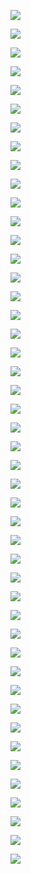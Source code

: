 ﻿![](Aspose.Words.18ee3cb8-766c-4dc9-960a-75aaf90d0267.001.jpeg)

![](Aspose.Words.18ee3cb8-766c-4dc9-960a-75aaf90d0267.002.jpeg)

![](Aspose.Words.18ee3cb8-766c-4dc9-960a-75aaf90d0267.003.jpeg)

![](Aspose.Words.18ee3cb8-766c-4dc9-960a-75aaf90d0267.004.jpeg)

![](Aspose.Words.18ee3cb8-766c-4dc9-960a-75aaf90d0267.005.jpeg)

![](Aspose.Words.18ee3cb8-766c-4dc9-960a-75aaf90d0267.006.jpeg)

![](Aspose.Words.18ee3cb8-766c-4dc9-960a-75aaf90d0267.007.jpeg)

![](Aspose.Words.18ee3cb8-766c-4dc9-960a-75aaf90d0267.008.jpeg)

![](Aspose.Words.18ee3cb8-766c-4dc9-960a-75aaf90d0267.009.jpeg)

![](Aspose.Words.18ee3cb8-766c-4dc9-960a-75aaf90d0267.010.jpeg)

![](Aspose.Words.18ee3cb8-766c-4dc9-960a-75aaf90d0267.011.jpeg)

![](Aspose.Words.18ee3cb8-766c-4dc9-960a-75aaf90d0267.012.jpeg)

![](Aspose.Words.18ee3cb8-766c-4dc9-960a-75aaf90d0267.013.jpeg)

![](Aspose.Words.18ee3cb8-766c-4dc9-960a-75aaf90d0267.014.jpeg)

![](Aspose.Words.18ee3cb8-766c-4dc9-960a-75aaf90d0267.015.jpeg)

![](Aspose.Words.18ee3cb8-766c-4dc9-960a-75aaf90d0267.016.jpeg)

![](Aspose.Words.18ee3cb8-766c-4dc9-960a-75aaf90d0267.017.jpeg)

![](Aspose.Words.18ee3cb8-766c-4dc9-960a-75aaf90d0267.018.jpeg)

![](Aspose.Words.18ee3cb8-766c-4dc9-960a-75aaf90d0267.019.jpeg)

![](Aspose.Words.18ee3cb8-766c-4dc9-960a-75aaf90d0267.020.jpeg)

![](Aspose.Words.18ee3cb8-766c-4dc9-960a-75aaf90d0267.021.jpeg)

![](Aspose.Words.18ee3cb8-766c-4dc9-960a-75aaf90d0267.022.jpeg)

![](Aspose.Words.18ee3cb8-766c-4dc9-960a-75aaf90d0267.023.jpeg)

![](Aspose.Words.18ee3cb8-766c-4dc9-960a-75aaf90d0267.024.jpeg)

![](Aspose.Words.18ee3cb8-766c-4dc9-960a-75aaf90d0267.025.jpeg)

![](Aspose.Words.18ee3cb8-766c-4dc9-960a-75aaf90d0267.026.jpeg)

![](Aspose.Words.18ee3cb8-766c-4dc9-960a-75aaf90d0267.027.jpeg)

![](Aspose.Words.18ee3cb8-766c-4dc9-960a-75aaf90d0267.028.jpeg)

![](Aspose.Words.18ee3cb8-766c-4dc9-960a-75aaf90d0267.029.jpeg)

![](Aspose.Words.18ee3cb8-766c-4dc9-960a-75aaf90d0267.030.jpeg)

![](Aspose.Words.18ee3cb8-766c-4dc9-960a-75aaf90d0267.031.jpeg)

![](Aspose.Words.18ee3cb8-766c-4dc9-960a-75aaf90d0267.032.jpeg)

![](Aspose.Words.18ee3cb8-766c-4dc9-960a-75aaf90d0267.033.jpeg)

![](Aspose.Words.18ee3cb8-766c-4dc9-960a-75aaf90d0267.034.jpeg)

![](Aspose.Words.18ee3cb8-766c-4dc9-960a-75aaf90d0267.035.jpeg)

![](Aspose.Words.18ee3cb8-766c-4dc9-960a-75aaf90d0267.036.jpeg)

![](Aspose.Words.18ee3cb8-766c-4dc9-960a-75aaf90d0267.037.jpeg)

![](Aspose.Words.18ee3cb8-766c-4dc9-960a-75aaf90d0267.038.jpeg)

![](Aspose.Words.18ee3cb8-766c-4dc9-960a-75aaf90d0267.039.jpeg)

![](Aspose.Words.18ee3cb8-766c-4dc9-960a-75aaf90d0267.040.jpeg)

![](Aspose.Words.18ee3cb8-766c-4dc9-960a-75aaf90d0267.041.jpeg)

![](Aspose.Words.18ee3cb8-766c-4dc9-960a-75aaf90d0267.042.jpeg)

![](Aspose.Words.18ee3cb8-766c-4dc9-960a-75aaf90d0267.043.jpeg)

![](Aspose.Words.18ee3cb8-766c-4dc9-960a-75aaf90d0267.044.jpeg)

![](Aspose.Words.18ee3cb8-766c-4dc9-960a-75aaf90d0267.045.jpeg)

![](Aspose.Words.18ee3cb8-766c-4dc9-960a-75aaf90d0267.046.jpeg)
